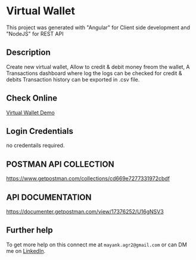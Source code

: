 # Virtual Wallet

This project was generated with "Angular" for Client side development and "NodeJS" for REST API

## Description
Create new virtual wallet, 
Allow to credit & debit money freom the wallet,
A Transactions dashboard where log the logs can be checked for credit & debits
Transaction history can be exported in .csv file.

## Check Online 
[Virtual Wallet Demo](http://mayankagrawal.co.in/git_publish/wallet_demo/)

## Login Credentials

no credentails required.

## POSTMAN API COLLECTION
https://www.getpostman.com/collections/cd669e7277331972cbdf

## API DOCUMENTATION
https://documenter.getpostman.com/view/17376252/U16gNSV3

## Further help

To get more help on this connect me at `mayank.agr2@gmail.com` or can DM me on [LinkedIn](https://www.linkedin.com/in/mayank-agrawal-59192940/).
